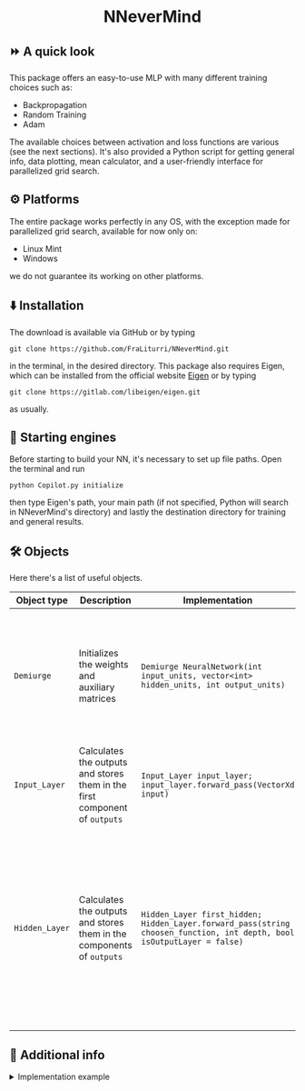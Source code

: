 <h1 align="center"> NNeverMind
</h1>


## ⏩ A quick look
This package offers an easy-to-use MLP with many different training choices such as: 
- Backpropagation
- Random Training
- Adam

The available choices between activation and loss functions are various (see the next sections). It's also provided a Python script for getting general info, 
data plotting, mean calculator, and a user-friendly interface for parallelized grid search. 

## ⚙️ Platforms
The entire package works perfectly in any OS, with the exception made for parallelized grid search, available for now only on: 
- Linux Mint
- Windows
  
we do not guarantee its working on other platforms.

## ⬇️ Installation 
The download is available via GitHub or by typing
```
git clone https://github.com/FraLiturri/NNeverMind.git
```
in the terminal, in the desired directory. 
This package also requires Eigen, which can be installed from the official website [Eigen](https://eigen.tuxfamily.org/index.php?title=Main_Page) or by typing 
```
git clone https://gitlab.com/libeigen/eigen.git
```
as usually.


## 🚀 Starting engines
Before starting to build your NN, it's necessary to set up file paths. Open the terminal and run
```
python Copilot.py initialize
```
then type Eigen's path, your main path (if not specified, Python will search in NNeverMind's directory) and lastly the destination directory for training and general results.  

## 🛠️ Objects
Here there's a list of useful objects.  

| Object type | Description | Implementation | Parameters |
| --- | --- | --- | --- |
| `Demiurge` | Initializes the weights and auxiliary matrices | `Demiurge NeuralNetwork(int input_units, vector<int> hidden_units, int output_units)` | <ul><li>`input_units`: number of nodes in the first layer </li><li> `hidden_units` defines the number of nodes in each hidden. </li><li>`outputs_units` number of nodes in the last layer.</li></ul> |
| `Input_Layer` | Calculates the outputs and stores them in the first component of `outputs` | `Input_Layer input_layer;` <br /> `input_layer.forward_pass(VectorXd input)` | <ul><li>`input`: the feeding data to the NN.</li></ul> |
| `Hidden_Layer` | Calculates the outputs and stores them in the components of `outputs` | `Hidden_Layer first_hidden;` <be /> `Hidden_Layer.forward_pass(string choosen_function, int depth, bool isOutputLayer = false)` | <ul><li>`choosen_function` sets layer's activation function. Available choices: `linear`, `relu`, `leaky_relu`, `sigmoid` and `tangent`. </li><li> `Depth` is the layer number, for the last one `isOutputLayer` has to be `true` (`false` by default). </li></ul>|

## 📑 Additional info 
<details>
  <summary> Implementation example </summary><br />
  
```ruby
using namespace Eigen;
using namespace std;

vector<VectorXd> TrainingData, TestData, ValidationData, TrainingResults, TestResults, ValidationResults;

int main(int argc, char *argv[])
{
    //! Counter starts;
    auto start = chrono::high_resolution_clock::now();

    //? Cleaning data from previous runs;
    ofstream("NN_results/training_loss.txt", std::ios::trunc).close();
    ofstream("NN_results/val_loss.txt", std::ios::trunc).close();
    ofstream("NN_results/test_loss.txt", std::ios::trunc).close();

    //! Demiurge blows;
    Demiurge NeuralNetwork(12, {20, 20}, 3); // Input units - hidden_units vector - output units;
    Demiurge *pointerNN = &NeuralNetwork;    // Pointer to NeuralNetwork for print_info, avoidable if not desired;

    //! Preparing data;
    DataReader Getter;
    Getter.VecAndVec("Data/ML-CUP24-TR.csv", TrainingData, TrainingResults);
    Getter.VecAndVec_Blind("Data/ML-CUP24-TS.csv", TestData);

    //! Splitting data for validation part;
    Validation Validator;
    Validator.HoldOut(TrainingData, TrainingResults, ValidationData, ValidationResults, TestData, TestResults, 180, 210);

    //! Printing NN general info: can be avoided if not desired;
    print_info(pointerNN);

    //! Neural network construction;
    Input_Layer input_layer;
    Hidden_Layer first_hidden, second_hidden, output_layer;

    Loss TrainingLoss, TestLoss, ValidationLoss;

    //! Output computing and training algorithm;
    for (int n = 0; n < atoi(argv[1]); n++)
    {
        for (int k = 0; k < TrainingData.size(); k++)
        {
            input_layer.forward_pass(TrainingData[k]);
            first_hidden.forward_pass("leaky_relu", 1);
            second_hidden.forward_pass("leaky_relu", 2);
            output_layer.forward_pass("linear", 3, true);

            output_layer.BackPropagation(TrainingResults[k], 0.0001);
            TrainingLoss.calculator("MEE", "NN_results/training_loss.txt", outputs[weights.size()], TrainingResults[k], TrainingResults.size());
            outputs.clear();
        };

        //! Validation;
        for (int k = 0; k < ValidationData.size(); k++)
        {
            input_layer.forward_pass(ValidationData[k]);
            first_hidden.forward_pass("leaky_relu", 1);
            second_hidden.forward_pass("leaky_relu", 2);
            output_layer.forward_pass("linear", 3, true);

            ValidationLoss.calculator("MEE", "NN_results/val_loss.txt", outputs[weights.size()], ValidationResults[k], ValidationResults.size());
            outputs.clear();
        }
    }

    //! Test;
    for (int k = 0; k < TestData.size(); k++)
    {
        input_layer.forward_pass(TestData[k]);
        first_hidden.forward_pass("leaky_relu", 1);
        second_hidden.forward_pass("leaky_relu", 2);
        output_layer.forward_pass("linear", 3, true);

        ValidationLoss.calculator("MEE", "NN_results/test_loss.txt", outputs[weights.size()], TestResults[k], TestResults.size());
        outputs.clear();
    }

    //! Counter stops and prints elapsed time;
    auto end = chrono::high_resolution_clock::now();
    chrono::duration<double> elapsed_time = end - start;
    cout << "Elapsed time: " << elapsed_time.count() << " seconds. \n"
         << endl;

    return 0;
}
```
</details>






